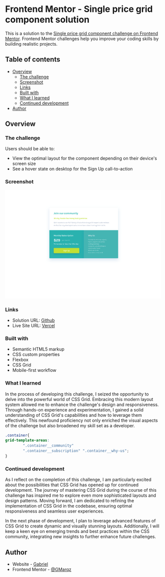 # Frontend Mentor - Single price grid component solution

This is a solution to the [Single price grid component challenge on Frontend Mentor](https://www.frontendmentor.io/challenges/single-price-grid-component-5ce41129d0ff452fec5abbbc). Frontend Mentor challenges help you improve your coding skills by building realistic projects. 

## Table of contents

- [Overview](#overview)
  - [The challenge](#the-challenge)
  - [Screenshot](#screenshot)
  - [Links](#links)
  - [Built with](#built-with)
  - [What I learned](#what-i-learned)
  - [Continued development](#continued-development)
- [Author](#author)

## Overview

### The challenge

Users should be able to:

- View the optimal layout for the component depending on their device's screen size
- See a hover state on desktop for the Sign Up call-to-action

### Screenshot

![Challenge's screenshot](/design/Screenshot.png)

### Links

- Solution URL: [Github](https://github.com/GMarqz/single-price-grid-component-master)
- Live Site URL: [Vercel](https://single-price-grid-component-beryl-phi.vercel.app)

### Built with

- Semantic HTML5 markup
- CSS custom properties
- Flexbox
- CSS Grid
- Mobile-first workflow

### What I learned

In the process of developing this challenge, I seized the opportunity to delve into the powerful world of CSS Grid. Embracing this modern layout system allowed me to enhance the challenge's design and responsiveness. Through hands-on experience and experimentation, I gained a solid understanding of CSS Grid's capabilities and how to leverage them effectively. This newfound proficiency not only enriched the visual aspects of the challenge but also broadened my skill set as a developer.

```css
.container{
grid-template-areas: 
        ".container__community"
        ".container__subscription" ".container__why-us";
}
```

### Continued development

As I reflect on the completion of this challenge, I am particularly excited about the possibilities that CSS Grid has opened up for continued development. The journey of mastering CSS Grid during the course of this challenge has inspired me to explore even more sophisticated layouts and design patterns. Moving forward, I am dedicated to refining the implementation of CSS Grid in the codebase, ensuring optimal responsiveness and seamless user experiences.

In the next phase of development, I plan to leverage advanced features of CSS Grid to create dynamic and visually stunning layouts. Additionally, I will keep a keen eye on emerging trends and best practices within the CSS community, integrating new insights to further enhance future challenges.

## Author

- Website - [Gabriel](https://github.com/GMarqz)
- Frontend Mentor - [@GMarqz](https://www.frontendmentor.io/profile/GMarqz)
